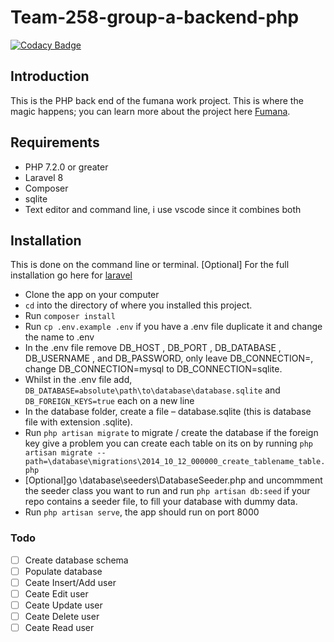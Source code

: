 # Team-258-group-a-backend-php
[![Codacy Badge](https://api.codacy.com/project/badge/Grade/c958f7ef8c71434f9b3a65779203edcd)](https://app.codacy.com/gh/BuildForSDGCohort2/Team-258-group-a-backend-php?utm_source=github.com&utm_medium=referral&utm_content=BuildForSDGCohort2/Team-258-group-a-backend-php&utm_campaign=Badge_Grade_Dashboard)

## Introduction

This is the PHP back end of the fumana work project. This is where the magic happens; you can learn more 
about the project here [Fumana](https://github.com/BuildForSDGCohort2/Team-258-group-a-frontend).

## Requirements

-	PHP 7.2.0 or greater
-	Laravel 8
-	Composer
-   sqlite
-	Text editor and command line, i use vscode since it combines both

## Installation

This is done on the command line or terminal. 
[Optional] For the full installation go here for [laravel](https://laravel.com/docs/7.x/installation)

*   Clone the app on your computer 
*  `cd` into the directory of where you installed this project.
*	Run  `composer install`
*	Run  `cp .env.example .env` if you have a .env file duplicate it and change the name to .env
*	In the .env file remove DB_HOST , DB_PORT , DB_DATABASE , DB_USERNAME , and DB_PASSWORD, only leave DB_CONNECTION=, change DB_CONNECTION=mysql to DB_CONNECTION=sqlite.
*	Whilst in the .env file add, `DB_DATABASE=absolute\path\to\database\database.sqlite` and `DB_FOREIGN_KEYS=true`  each on a new line 
*   In the database folder, create a file – database.sqlite (this is database file with extension .sqlite).
*	Run `php artisan migrate`    to migrate / create the database if the foreign key give a problem you can  create each table on its on by running `php artisan migrate --path=\database\migrations\2014_10_12_000000_create_tablename_table.php`
*   [Optional]go \database\seeders\DatabaseSeeder.php and uncommment the seeder class you want to run and run     `php artisan db:seed`  if your repo contains a seeder file, to fill your database with dummy data. 
*   Run `php artisan serve`, the app should run on port 8000

### Todo

- [ ] Create database schema
- [ ] Populate database
- [ ] Ceate Insert/Add user
- [ ] Ceate Edit user
- [ ] Ceate Update user
- [ ] Ceate Delete user
- [ ] Ceate Read user